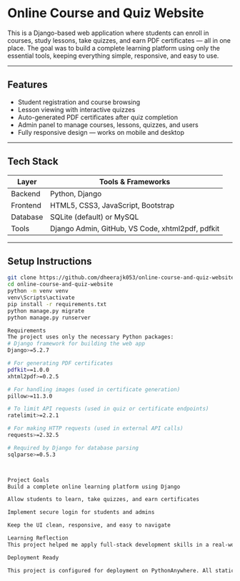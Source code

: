 # Online Course and Quiz Website 

This is a Django-based web application where students can enroll in courses, study lessons, take quizzes, and earn PDF certificates — all in one place. The goal was to build a complete learning platform using only the essential tools, keeping everything simple, responsive, and easy to use.

---

##  Features

- Student registration and course browsing  
- Lesson viewing with interactive quizzes  
- Auto-generated PDF certificates after quiz completion  
- Admin panel to manage courses, lessons, quizzes, and users  
- Fully responsive design — works on mobile and desktop

---

##  Tech Stack

| Layer       | Tools & Frameworks                          |
|-------------|---------------------------------------------|
| Backend     | Python, Django                              |
| Frontend    | HTML5, CSS3, JavaScript, Bootstrap          |
| Database    | SQLite (default) or MySQL                   |
| Tools       | Django Admin, GitHub, VS Code, xhtml2pdf, pdfkit |

---

##  Setup Instructions

```bash
git clone https://github.com/dheerajk053/online-course-and-quiz-website.git
cd online-course-and-quiz-website
python -m venv venv
venv\Scripts\activate
pip install -r requirements.txt
python manage.py migrate
python manage.py runserver

Requirements
The project uses only the necessary Python packages:
# Django framework for building the web app
Django>=5.2.7

# For generating PDF certificates
pdfkit==1.0.0
xhtml2pdf>=0.2.5

# For handling images (used in certificate generation)
pillow>=11.3.0

# To limit API requests (used in quiz or certificate endpoints)
ratelimit>=2.2.1

# For making HTTP requests (used in external API calls)
requests>=2.32.5

# Required by Django for database parsing
sqlparse>=0.5.3



Project Goals
Build a complete online learning platform using Django

Allow students to learn, take quizzes, and earn certificates

Implement secure login for students and admins

Keep the UI clean, responsive, and easy to navigate

Learning Reflection
This project helped me apply full-stack development skills in a real-world scenario. I built everything manually — from backend logic to frontend design — with a focus on originality and academic integrity. It reflects my commitment to hands-on learning and building something practical and deployable.

Deployment Ready

This project is configured for deployment on PythonAnywhere. All static and media paths are validated, and the requirements.txt is clean and optimized for production.
